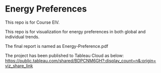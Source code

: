 # Energy Preferences

This repo is for Course EIV.

This repo is for visualization for energy preferences in both global and individual trends.

The final report is named as Energy-Preference.pdf

The project has been published to Tableau Cloud as below:
https://public.tableau.com/shared/BDPCNM6GH?:display_count=n&:origin=viz_share_link

